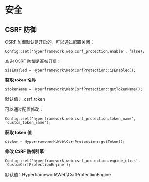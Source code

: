 # 安全
## CSRF 防御
CSRF 防御默认是开启的，可以通过配置关闭：
```.php
Config::set('hyperframework.web.csrf_protection.enable', false);
```
查询 CSRF 防御是否被开启：
```.php
$isEnabled = Hyperframework\Web\CsrfProtection::isEnabled();
```

**获取 token 名称**

```.php
$tokenName = Hyperframework\Web\CsrfProtection::getTokenName();
```
默认值：_csrf_token

可以通过配置修改：
```.php
Config::set('hyperframework.web.csrf_protection.token_name', 'custom_token_name');
```

**获取 token 值**
```.php
$token = Hyperframework\Web\CsrfProtection::getToken();
```

**修改 CSRF 防御引擎**
```.php
Config::set('hyperframework.web.csrf_protection.engine_class', 'CustomCsrfProtectionEngine');
```
默认值：Hyperframework\Web\CsrfProtectionEngine
